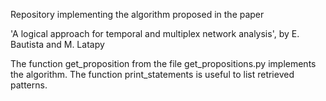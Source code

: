 Repository implementing the algorithm proposed in the paper

'A logical approach for temporal and multiplex network analysis', by E. Bautista and M. Latapy

The function get_proposition from the file get_propositions.py implements the algorithm. The function print_statements is useful to list retrieved patterns.
